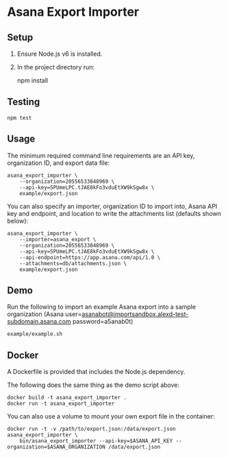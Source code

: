 Asana Export Importer
=====================

Setup
-----

1. Ensure Node.js v6 is installed.
2. In the project directory run:

	npm install

Testing
-------

	npm test

Usage
-----

The minimum required command line requirements are an API key, organization ID, and export data file:

	asana_export_importer \
		--organization=20556533848969 \
		--api-key=5PUmeLPC.tJAE8kFo3vduEtXW9kSgw8x \
		example/export.json

You can also specify an importer, organization ID to import into, Asana API key and endpoint, and location to write the attachments list (defaults shown below):

	asana_export_importer \
		--importer=asana_export \
		--organization=20556533848969 \
		--api-key=5PUmeLPC.tJAE8kFo3vduEtXW9kSgw8x \
		--api-endpoint=https://app.asana.com/api/1.0 \
		--attachments=db/attachments.json \
		example/export.json

Demo
----

Run the following to import an example Asana export into a sample organization (Asana user=asanabot@importsandbox.alexd-test-subdomain.asana.com password=a5anab0t)

	example/example.sh

Docker
------

A Dockerfile is provided that includes the Node.js dependency.

The following does the same thing as the demo script above:

	docker build -t asana_export_importer .
	docker run -t asana_export_importer

You can also use a volume to mount your own export file in the container:

	docker run -t -v /path/to/export.json:/data/export.json asana_export_importer \
		bin/asana_export_importer --api-key=$ASANA_API_KEY --organization=$ASANA_ORGANIZATION /data/export.json
